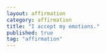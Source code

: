 ```yaml
---
layout: affirmation  
category: affirmation  
title: "I accept my emotions."  
published: true
tag: "affirmation"
---
```

